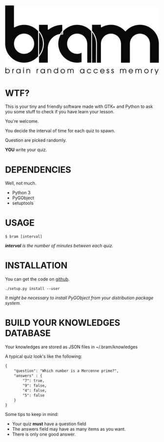 
![](https://github.com/DenisSalem/bram/blob/master/home-site/logo.png?raw=true "")

# WTF?

This is your tiny and friendly software made with GTK+ and Python to ask you some stuff to check if you have learn your lesson.

You're welcome.

You decide the interval of time for each quiz to spawn.

Question are picked randomly.

__YOU__ write your quiz.

# DEPENDENCIES

Well, not much.

- Python 3
- PyGObject
- setuptools

# USAGE

    $ bram [interval]

_**interval** is the number of minutes between each quiz._

# INSTALLATION

You can get the code on [github](https://github.com/denissalem/bram).

    ./setup.py install --user

_It might be necessary to install PyGObject from your distribution package system._

# BUILD YOUR KNOWLEDGES DATABASE

Your knowledges are stored as JSON files in ~/.bram/knowledges

A typical quiz look's like the following:

	{
		"question": "Which number is a Mercenne prime?",
		"answers" : {
			"7": true,
			"9": false,
			"4": false,
			"5": false
		}
	}

Some tips to keep in mind:

- Your quiz __must__ have a question field
- The answers field may have as many items as you want.
- There is only one good answer.
